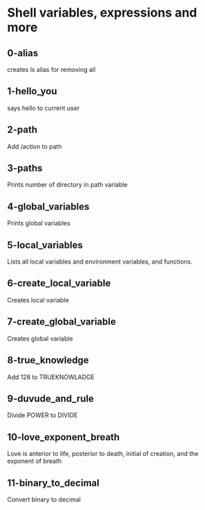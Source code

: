 # Shell variables, expressions and more
## 0-alias
creates ls alias for removing all
## 1-hello_you
says hello to current user
## 2-path
Add /action to path
## 3-paths 
Prints number of directory in path variable
## 4-global_variables
Prints global variables
## 5-local_variables
Lists all local variables and environment variables, and functions.
## 6-create_local_variable
Creates local variable
## 7-create_global_variable
Creates global variable
## 8-true_knowledge
Add 128 to TRUEKNOWLADGE
## 9-duvude_and_rule
Divide POWER to DIVIDE
## 10-love_exponent_breath
Love is anterior to life, posterior to death, initial of creation, and the exponent of breath
## 11-binary_to_decimal
Convert binary to decimal
